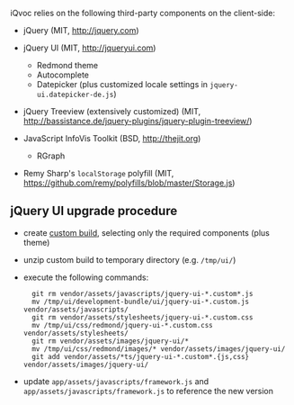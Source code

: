 iQvoc relies on the following third-party components on the client-side:

* jQuery (MIT, http://jquery.com)

* jQuery UI (MIT, http://jqueryui.com)
  * Redmond theme
  * Autocomplete
  * Datepicker (plus customized locale settings in `jquery-ui.datepicker-de.js`)

* jQuery Treeview (extensively customized)
  (MIT, http://bassistance.de/jquery-plugins/jquery-plugin-treeview/)

* JavaScript InfoVis Toolkit (BSD, http://thejit.org)
  * RGraph

* Remy Sharp's `localStorage` polyfill
  (MIT, https://github.com/remy/polyfills/blob/master/Storage.js)


jQuery UI upgrade procedure
---------------------------

* create [custom build](http://jqueryui.com/download), selecting only the
  required components (plus theme)
* unzip custom build to temporary directory (e.g. `/tmp/ui/`)
* execute the following commands:

        git rm vendor/assets/javascripts/jquery-ui-*.custom*.js
        mv /tmp/ui/development-bundle/ui/jquery-ui-*.custom.js vendor/assets/javascripts/
        git rm vendor/assets/stylesheets/jquery-ui-*.custom.css
        mv /tmp/ui/css/redmond/jquery-ui-*.custom.css vendor/assets/stylesheets/
        git rm vendor/assets/images/jquery-ui/*
        mv /tmp/ui/css/redmond/images/* vendor/assets/images/jquery-ui/
        git add vendor/assets/*ts/jquery-ui-*.custom*.{js,css} vendor/assets/images/jquery-ui/

* update `app/assets/javascripts/framework.js` and
  `app/assets/javascripts/framework.js` to reference the new version
